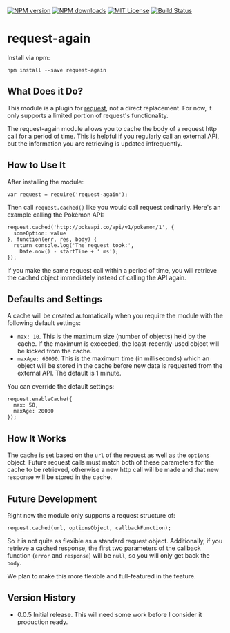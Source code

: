 [![NPM version][npm-version-image]][npm-url] [![NPM downloads][npm-downloads-image]][npm-url] [![MIT License][license-image]][license-url] [![Build Status][travis-image]][travis-url]

# request-again

Install via npm:

    npm install --save request-again

## What Does it Do?

This module is a plugin for [request](https://www.npmjs.com/package/request), not a direct replacement. For now, it only supports a limited portion of request's functionality.

The request-again module allows you to cache the body of a request http call for a period of time. This is helpful if you regularly call an external API, but the information you are retrieving is updated infrequently.

## How to Use It

After installing the module:

    var request = require('request-again');

Then call ``request.cached()`` like you would call request ordinarily. Here's an example calling the Pokémon API:

    request.cached('http://pokeapi.co/api/v1/pokemon/1', {
      someOption: value
    }, function(err, res, body) {
      return console.log('The request took:',
        Date.now() - startTime + ' ms');
    });

If you make the same request call within a period of time, you will retrieve the cached object immediately instead of calling the API again.

## Defaults and Settings

A cache will be created automatically when you require the module with the following default settings:

* ``max: 10``. This is the maximum size (number of objects) held by the cache. If the maximum is exceeded, the least-recently-used object will be kicked from the cache.
* ``maxAge: 60000``. This is the maximum time (in milliseconds) which an object will be stored in the cache before new data is requested from the external API. The default is 1 minute.

You can override the default settings:

    request.enableCache({
      max: 50,
      maxAge: 20000
    });

## How It Works

The cache is set based on the ``url`` of the request as well as the ``options`` object. Future request calls must match both of these parameters for the cache to be retrieved, otherwise a new http call will be made and that new response will be stored in the cache.

## Future Development

Right now the module only supports a request structure of:

    request.cached(url, optionsObject, callbackFunction);

So it is not quite as flexible as a standard request object. Additionally, if you retrieve a cached response, the first two parameters of the callback function (``error`` and ``response``) will be ``null``, so you will only get back the ``body``.

We plan to make this more flexible and full-featured in the feature.

## Version History

* 0.0.5 Initial release. This will need some work before I consider it production ready.

[license-image]: http://img.shields.io/badge/license-MIT-blue.svg?style=flat-square
[license-url]: https://github.com/hemphillcc/request-again/blob/master/LICENSE

[npm-version-image]: http://img.shields.io/npm/v/request-again.svg?style=flat-square
[npm-downloads-image]: http://img.shields.io/npm/dm/request-again.svg?style=flat-square
[npm-url]: https://npmjs.org/package/request-again

[travis-image]: http://img.shields.io/travis/hemphillcc/request-again.svg?style=flat-square
[travis-url]: http://travis-ci.org/hemphillcc/request-again